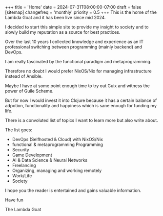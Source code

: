 +++
title = 'Home'
date = 2024-07-31T08:00:00-07:00
draft = false
[sitemap]
changefreq = 'monthly'
priority = 0.5
+++
This is the home of the Lambda Goat and it has been live since mid 2024.

I decided to start this simple site to provide my insight to society and to slowly build my reputation as a source for best practices.

Over the last 10 years I collected knowledge and experience as an IT professional switching between programming (mainly backend) and DevOps.

I am really fascinated by the functional paradigm and metaprogramming.

Therefore no doubt I would prefer NixOS/Nix for managing infrastructure instead of Ansible.

Maybe I have at some point enough time to try out Guix and witness the power of Guile Scheme.

But for now I would invest it into Clojure because it has a certain balance of adpotion, functionality and happiness which is sane enough for funding my life.

There is a convoluted list of topics I want to learn more but also write about.

The list goes:
- DevOps (Selfhosted & Cloud) with NixOS/Nix
- functional & metaprogramming Programming
- Security
- Game Development
- AI & Data Science & Neural Networks
- Freelancing
- Organizing, managing and working remotely
- Work/Life
- Society


I hope you the reader is entertained and gains valuable information.


Have fun

The Lambda Goat
